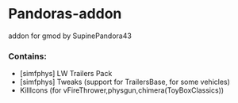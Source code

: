# Pandoras-addon
addon for gmod by SupinePandora43

### Contains:
* [simfphys] LW Trailers Pack
* [simfphys] Tweaks (support for TrailersBase, for some vehicles)
* KillIcons (for vFireThrower,physgun,chimera(ToyBoxClassics))
